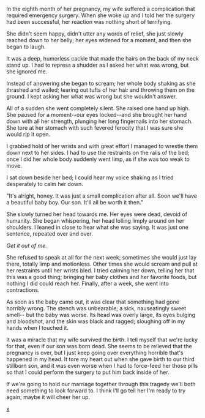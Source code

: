 In the eighth month of her pregnancy, my wife suffered a complication that required emergency surgery. When she woke up and I told her the surgery had been successful, her reaction was nothing short of terrifying.

She didn't seem happy, didn't utter any words of relief, she just slowly reached down to her belly; her eyes widened for a moment, and then she began to laugh. 

It was a deep, humorless cackle that made the hairs on the back of my neck stand up. I had to repress a shudder as I asked her what was wrong, but she ignored me.

Instead of answering she began to scream; her whole body shaking as she thrashed and wailed; tearing out tufts of her hair and throwing them on the ground. I kept asking her what was wrong but she wouldn't answer. 

All of a sudden she went completely silent.  She raised one hand up high. She paused for a moment--our eyes locked--and she brought her hand down with all her strength, plunging her long fingernails into her stomach. She tore at her stomach with such fevered ferocity that I was sure she would rip it open. 

I grabbed hold of her wrists and with great effort I managed to wrestle them down next to her sides. I had to use the restraints on the rails of the bed; once I did her whole body suddenly went limp, as if she was too weak to move.

I sat down beside her bed; I could hear my voice shaking as I tried desperately to calm her down.

"It's alright, honey. It was just a small complication after all. Soon we'll have a beautiful baby boy. Our son. It'll all be worth it then."

She slowly turned her head towards me. Her eyes were dead, devoid of humanity. She began whispering, her head lolling limply around on her shoulders. I leaned in close to hear what she was saying. It was just one sentence, repeated over and over.

*Get it out of me.*

She refused to speak at all for the next week; sometimes she would just lay there, totally limp and motionless.  Other times she would scream and pull at her restraints until her wrists bled. I tried calming her down, telling her that this was a good thing; bringing her baby clothes and her favorite foods, but nothing I did could reach her. Finally, after a week, she went into contractions.

As soon as the baby came out, it was clear that something had gone horribly wrong. The stench was unbearable; a sick, nauseatingly sweet smell-- but the baby was worse. Its head was overly large, its eyes bulging and bloodshot, and the skin was black and ragged; sloughing off in my hands when I touched it.

It was a miracle that my wife survived the birth.  I tell myself that we're lucky for that, even if our son was born dead.  She seems to be relieved that the pregnancy is over, but I just keep going over everything horrible that's happened in my head. It tore my heart out when she gave birth to our third stillborn son, and it was even worse when I had to force-feed her those pills so that I could perform the surgery to put him back inside of her. 

If we're going to hold our marriage together through this tragedy we'll both need something to look forward to. I think I'll go tell her I'm ready to try again; maybe it will cheer her up.


[x](http://fb.me/lifeisstrangemetoo)